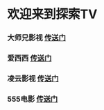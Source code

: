 # 欢迎来到探索TV

### 大师兄影视 [传送门](https://tv.ci)
### 爱西西 [传送门](https://aixixi.vip)
### 凌云影视 [传送门](https://www.lingyun.tv)
### 555电影 [传送门](https://www.o8tv.com)
